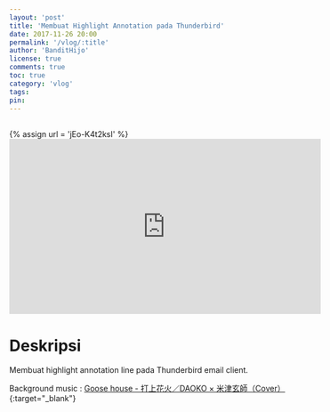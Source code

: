 ```yaml
---
layout: 'post'
title: 'Membuat Highlight Annotation pada Thunderbird'
date: 2017-11-26 20:00
permalink: '/vlog/:title'
author: 'BanditHijo'
license: true
comments: true
toc: true
category: 'vlog'
tags:
pin:
---
```


<div style="margin-top:30px;"></div>
<!-- EMBED CONTAINER: YOUTUBE -->
{% assign url = 'jEo-K4t2ksI' %}
<div class='embed-container'>
<iframe width="560" height="315" src="https://www.youtube.com/embed/{{ url }}" frameborder="0" allow="accelerometer; autoplay; encrypted-media; gyroscope; picture-in-picture" allowfullscreen></iframe>
</div>

# Deskripsi

Membuat highlight annotation line pada Thunderbird email client.

Background music :
[Goose house - 打上花火／DAOKO × 米津玄師（Cover）](https://youtu.be/VVn-n2ROQXg){:target="_blank"}
